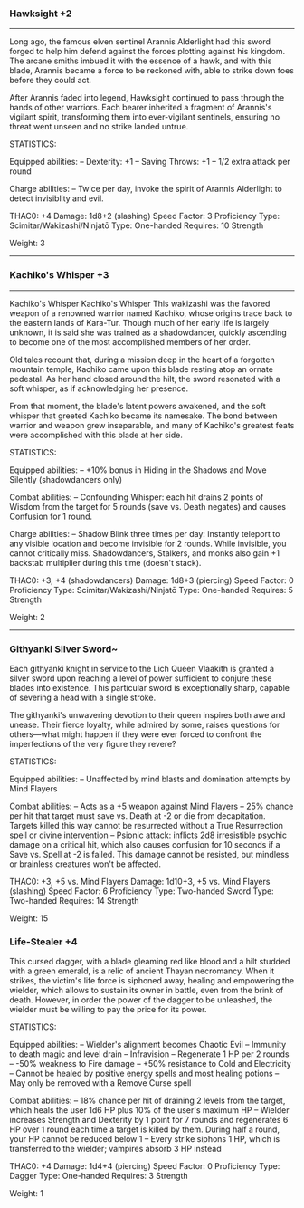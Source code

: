 ### Hawksight +2

---

Long ago, the famous elven sentinel Arannis Alderlight had this sword forged to help him defend against the forces plotting against his kingdom. The arcane smiths imbued it with the essence of a hawk, and with this blade, Arannis became a force to be reckoned with, able to strike down foes before they could act.

After Arannis faded into legend, Hawksight continued to pass through the hands of other warriors. Each bearer inherited a fragment of Arannis's vigilant spirit, transforming them into ever-vigilant sentinels, ensuring no threat went unseen and no strike landed untrue.

STATISTICS:

Equipped abilities:
– Dexterity: +1
– Saving Throws: +1
– 1/2 extra attack per round

Charge abilities:
– Twice per day, invoke the spirit of Arannis Alderlight to detect invisiblity and evil.

THAC0: +4
Damage: 1d8+2 (slashing)
Speed Factor: 3
Proficiency Type: Scimitar/Wakizashi/Ninjatō
Type: One-handed
Requires:
 10 Strength

Weight: 3

---

### Kachiko's Whisper +3

---
Kachiko's Whisper
Kachiko's Whisper
This wakizashi was the favored weapon of a renowned warrior named Kachiko, whose origins trace back to the eastern lands of Kara-Tur. Though much of her early life is largely unknown, it is said she was trained as a shadowdancer, quickly ascending to become one of the most accomplished members of her order.

Old tales recount that, during a mission deep in the heart of a forgotten mountain temple, Kachiko came upon this blade resting atop an ornate pedestal. As her hand closed around the hilt, the sword resonated with a soft whisper, as if acknowledging her presence.

From that moment, the blade's latent powers awakened, and the soft whisper that greeted Kachiko became its namesake. The bond between warrior and weapon grew inseparable, and many of Kachiko's greatest feats were accomplished with this blade at her side.

STATISTICS:

Equipped abilities:
– +10% bonus in Hiding in the Shadows and Move Silently (shadowdancers only)

Combat abilities:
– Confounding Whisper: each hit drains 2 points of Wisdom from the target for 5 rounds (save vs. Death negates) and causes Confusion for 1 round.

Charge abilities:
– Shadow Blink three times per day: Instantly teleport to any visible location and become invisible for 2 rounds. While invisible, you cannot critically miss. Shadowdancers, Stalkers, and monks also gain +1 backstab multiplier during this time (doesn't stack).

THAC0: +3, +4 (shadowdancers)
Damage: 1d8+3 (piercing)
Speed Factor: 0
Proficiency Type: Scimitar/Wakizashi/Ninjatō
Type: One-handed
Requires:
  5 Strength

Weight: 2

---

### Githyanki Silver Sword~

Each githyanki knight in service to the Lich Queen Vlaakith is granted a silver sword upon reaching a level of power sufficient to conjure these blades into existence. This particular sword is exceptionally sharp, capable of severing a head with a single stroke.

The githyanki's unwavering devotion to their queen inspires both awe and unease. Their fierce loyalty, while admired by some, raises questions for others—what might happen if they were ever forced to confront the imperfections of the very figure they revere?

STATISTICS:

Equipped abilities:
– Unaffected by mind blasts and domination attempts by Mind Flayers

Combat abilities:
– Acts as a +5 weapon against Mind Flayers
– 25% chance per hit that target must save vs. Death at -2 or die from decapitation. Targets killed this way cannot be resurrected without a True Resurrection spell or divine intervention
– Psionic attack: inflicts 2d8 irresistible psychic damage on a critical hit, which also causes confusion for 10 seconds if a Save vs. Spell at -2 is failed. This damage cannot be resisted, but mindless or brainless creatures won't be affected.

THAC0: +3, +5 vs. Mind Flayers
Damage: 1d10+3, +5 vs. Mind Flayers (slashing)
Speed Factor: 6
Proficiency Type: Two-handed Sword
Type: Two-handed
Requires:
 14 Strength

Weight: 15


### Life-Stealer +4

This cursed dagger, with a blade gleaming red like blood and a hilt studded with a green emerald, is a relic of ancient Thayan necromancy. When it strikes, the victim's life force is siphoned away, healing and empowering the wielder, which allows to sustain its owner in battle, even from the brink of death. However, in order the power of the dagger to be unleashed, the wielder must be willing to pay the price for its power.

STATISTICS:

Equipped abilities:
– Wielder's alignment becomes Chaotic Evil
– Immunity to death magic and level drain
– Infravision
– Regenerate 1 HP per 2 rounds
– -50% weakness to Fire damage
– +50% resistance to Cold and Electricity
– Cannot be healed by positive energy spells and most healing potions
– May only be removed with a Remove Curse spell

Combat abilities:
– 18% chance per hit of draining 2 levels from the target, which heals the user 1d6 HP plus 10% of the user's maximum HP
– Wielder increases Strength and Dexterity by 1 point for 7 rounds and regenerates 6 HP over 1 round each time a target is killed by them. During half a round, your HP cannot be reduced below 1
– Every strike siphons 1 HP, which is transferred to the wielder; vampires absorb 3 HP instead

THAC0: +4
Damage: 1d4+4 (piercing)
Speed Factor: 0
Proficiency Type: Dagger
Type: One-handed
Requires:
 3 Strength

Weight: 1

